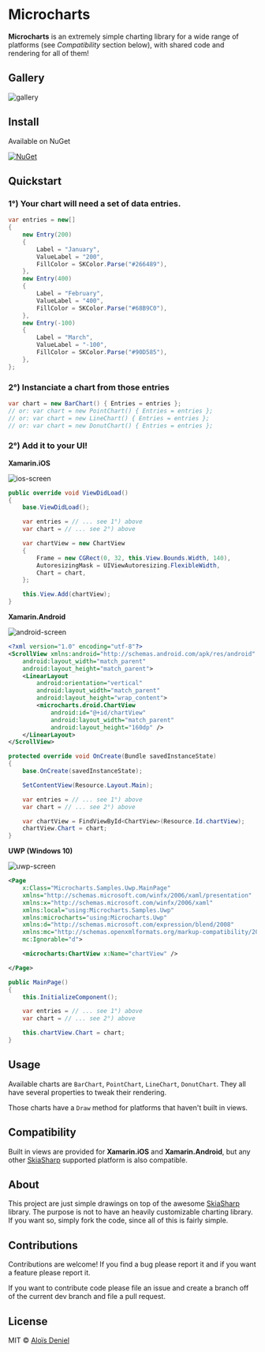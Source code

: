 # Microcharts

**Microcharts** is an extremely simple charting library for a wide range of platforms (see *Compatibility* section below), with shared code and rendering for all of them!

## Gallery

![gallery](Documentation/Gallery.png)

## Install

Available on NuGet

[![NuGet](https://img.shields.io/nuget/v/Microcharts.svg?label=NuGet)](https://www.nuget.org/packages/Microcharts/)

## Quickstart

### 1°) Your chart will need a set of data entries.

```csharp
var entries = new[]
{
	new Entry(200)
	{
		Label = "January",
		ValueLabel = "200",
		FillColor = SKColor.Parse("#266489"),
	},
	new Entry(400)
	{
		Label = "February",
		ValueLabel = "400",
		FillColor = SKColor.Parse("#68B9C0"),
	},
	new Entry(-100)
	{
		Label = "March",
		ValueLabel = "-100",
		FillColor = SKColor.Parse("#90D585"),
	},
};
```

### 2°) Instanciate a chart from those entries

```csharp
var chart = new BarChart() { Entries = entries };
// or: var chart = new PointChart() { Entries = entries };
// or: var chart = new LineChart() { Entries = entries };
// or: var chart = new DonutChart() { Entries = entries };
```

### 2°) Add it to your UI!

**Xamarin.iOS**

![ios-screen](Documentation/iOS-Screenshot.png)

```csharp
public override void ViewDidLoad()
{
	base.ViewDidLoad();

	var entries = // ... see 1°) above
	var chart = // ... see 2°) above

	var chartView = new ChartView
	{
		Frame = new CGRect(0, 32, this.View.Bounds.Width, 140),
		AutoresizingMask = UIViewAutoresizing.FlexibleWidth,
		Chart = chart,
	};

	this.View.Add(chartView);
}
```

**Xamarin.Android**

![android-screen](Documentation/Android-Screenshot.png)

```xml
<?xml version="1.0" encoding="utf-8"?>
<ScrollView xmlns:android="http://schemas.android.com/apk/res/android"
    android:layout_width="match_parent"
    android:layout_height="match_parent">
    <LinearLayout 
        android:orientation="vertical"
        android:layout_width="match_parent"
        android:layout_height="wrap_content">
        <microcharts.droid.ChartView
            android:id="@+id/chartView"
            android:layout_width="match_parent"
            android:layout_height="160dp" />
    </LinearLayout>
</ScrollView>
```

```csharp
protected override void OnCreate(Bundle savedInstanceState)
{
	base.OnCreate(savedInstanceState);

	SetContentView(Resource.Layout.Main);

	var entries = // ... see 1°) above
	var chart = // ... see 2°) above

	var chartView = FindViewById<ChartView>(Resource.Id.chartView);
	chartView.Chart = chart;
}
```

**UWP (Windows 10)**

![uwp-screen](Documentation/UWP-Screenshot.png)

```xml
<Page
    x:Class="Microcharts.Samples.Uwp.MainPage"
    xmlns="http://schemas.microsoft.com/winfx/2006/xaml/presentation"
    xmlns:x="http://schemas.microsoft.com/winfx/2006/xaml"
    xmlns:local="using:Microcharts.Samples.Uwp"
    xmlns:microcharts="using:Microcharts.Uwp"
    xmlns:d="http://schemas.microsoft.com/expression/blend/2008"
    xmlns:mc="http://schemas.openxmlformats.org/markup-compatibility/2006"
    mc:Ignorable="d">

    <microcharts:ChartView x:Name="chartView" />

</Page>
```

```csharp
public MainPage()
{
    this.InitializeComponent();

	var entries = // ... see 1°) above
	var chart = // ... see 2°) above

	this.chartView.Chart = chart;
}
```

## Usage

Available charts are `BarChart`, `PointChart`, `LineChart`, `DonutChart`. They all have several properties to tweak their rendering.

Those charts have a `Draw` method for platforms that haven't built in views.

## Compatibility

Built in views are provided for **Xamarin.iOS** and **Xamarin.Android**, but any other [SkiaSharp](https://github.com/mono/SkiaSharp) supported platform is also compatible.

## About

This project are just simple drawings on top of the awesome [SkiaSharp](https://github.com/mono/SkiaSharp) library. The purpose is not to have an heavily customizable charting library. If you want so, simply fork the code, since all of this is fairly simple.

## Contributions

Contributions are welcome! If you find a bug please report it and if you want a feature please report it.

If you want to contribute code please file an issue and create a branch off of the current dev branch and file a pull request.

## License

MIT © [Aloïs Deniel](http://aloisdeniel.github.io)